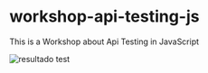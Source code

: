 # workshop-api-testing-js
This is a Workshop about Api Testing in JavaScript


![resultado test](https://user-images.githubusercontent.com/100431019/175066129-aaea2237-be1b-4feb-9255-dcfe7c121a1a.png)
